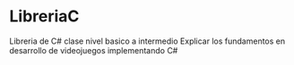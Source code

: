 # LibreriaC

Libreria de C# clase nivel basico a intermedio
Explicar los fundamentos en desarrollo de videojuegos implementando C# 
